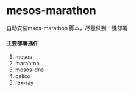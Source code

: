 # mesos-marathon

自动安装msos-marathon 脚本，尽量做到一键部署

#### 主要部署插件

1. mesos
2. marahton
3. mesos-dns
4. calico
5. rex-ray